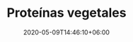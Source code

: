 ---
title: "Proteínas vegetales"
date: 2020-05-09T14:46:10+06:00
description: "Proteínas vegetales"
type: "featured"
image: "images/featured-post/legumbres-proteinas-vegetales.jpg"
suitableForDiet: VeganDiet
tags: proteínas
  
---